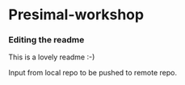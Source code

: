 # Presimal-workshop

### Editing the readme

This is a lovely readme :-) 

Input from local repo to be pushed to remote repo.
